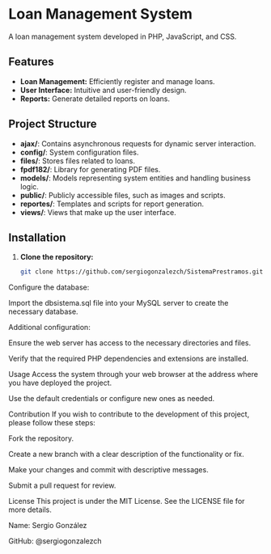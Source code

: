 # Loan Management System

A loan management system developed in PHP, JavaScript, and CSS.

## Features

- **Loan Management:** Efficiently register and manage loans.
- **User Interface:** Intuitive and user-friendly design.
- **Reports:** Generate detailed reports on loans.

## Project Structure

- **ajax/**: Contains asynchronous requests for dynamic server interaction.
- **config/**: System configuration files.
- **files/**: Stores files related to loans.
- **fpdf182/**: Library for generating PDF files.
- **models/**: Models representing system entities and handling business logic.
- **public/**: Publicly accessible files, such as images and scripts.
- **reportes/**: Templates and scripts for report generation.
- **views/**: Views that make up the user interface.

## Installation

1. **Clone the repository:**
   ```bash
   git clone https://github.com/sergiogonzalezch/SistemaPrestramos.git
Configure the database:

Import the dbsistema.sql file into your MySQL server to create the necessary database.

Additional configuration:

Ensure the web server has access to the necessary directories and files.

Verify that the required PHP dependencies and extensions are installed.

Usage
Access the system through your web browser at the address where you have deployed the project.

Use the default credentials or configure new ones as needed.

Contribution
If you wish to contribute to the development of this project, please follow these steps:

Fork the repository.

Create a new branch with a clear description of the functionality or fix.

Make your changes and commit with descriptive messages.

Submit a pull request for review.

License
This project is under the MIT License. See the LICENSE file for more details.

Name: Sergio González

GitHub: @sergiogonzalezch
